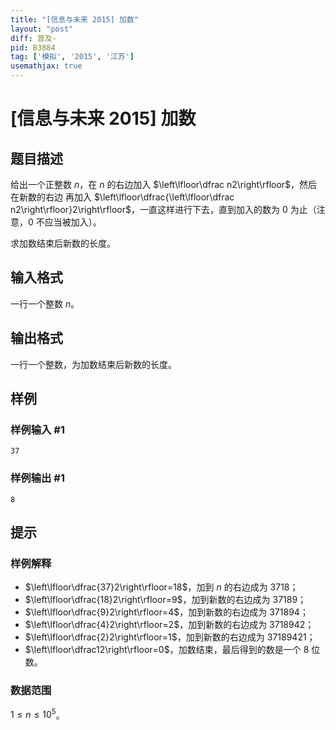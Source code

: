```yaml
---
title: "[信息与未来 2015] 加数"
layout: "post"
diff: 普及-
pid: B3884
tag: ['模拟', '2015', '江苏']
usemathjax: true
---
```


# [信息与未来 2015] 加数
## 题目描述

给出一个正整数 $n$，在 $n$ 的右边加入 $\left\lfloor\dfrac n2\right\rfloor$，然后在新数的右边
再加入 $\left\lfloor\dfrac{\left\lfloor\dfrac n2\right\rfloor}2\right\rfloor$，一直这样进行下去，直到加入的数为 $0$ 为止（注意，$0$ 不应当被加入）。

求加数结束后新数的长度。
## 输入格式

一行一个整数 $n$。
## 输出格式

一行一个整数，为加数结束后新数的长度。
## 样例

### 样例输入 #1
```
37
```
### 样例输出 #1
```
8
```
## 提示

### 样例解释
- $\left\lfloor\dfrac{37}2\right\rfloor=18$，加到 $n$ 的右边成为 $3718$；
- $\left\lfloor\dfrac{18}2\right\rfloor=9$，加到新数的右边成为 $37189$；
- $\left\lfloor\dfrac{9}2\right\rfloor=4$，加到新数的右边成为 $371894$；
- $\left\lfloor\dfrac{4}2\right\rfloor=2$，加到新数的右边成为 $3718942$；
- $\left\lfloor\dfrac{2}2\right\rfloor=1$，加到新数的右边成为 $37189421$；
- $\left\lfloor\dfrac12\right\rfloor=0$，加数结束，最后得到的数是一个 $8$ 位数。
### 数据范围
$1\le n\le10^5$。
